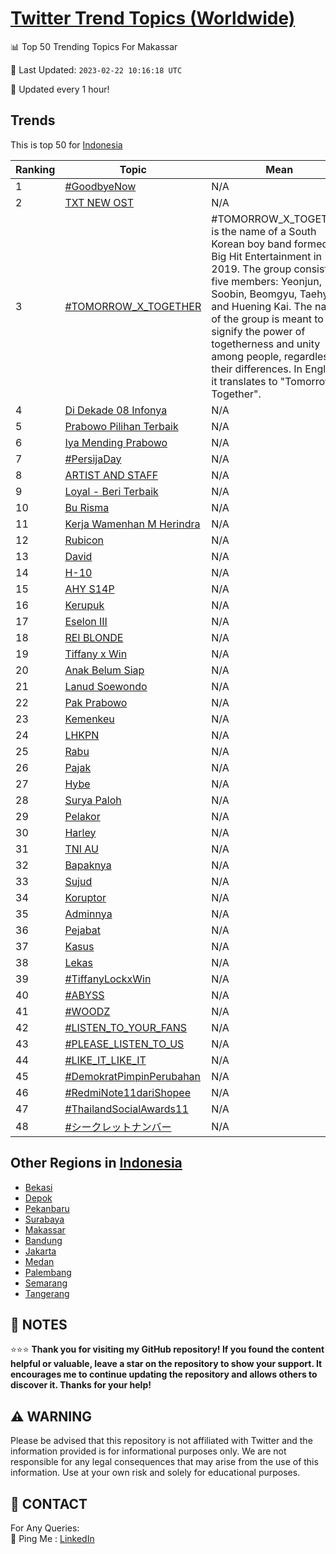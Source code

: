 [Twitter Trend Topics (Worldwide)](https://github.com/ErcinDedeoglu/Twitter-Trend-Topics)
==========


📊 Top 50 Trending Topics For Makassar

📆 Last Updated: `2023-02-22 10:16:18 UTC`

🔧 Updated every 1 hour!


## Trends

This is top 50 for [Indonesia](</Indonesia>)

| Ranking | Topic | Mean |
| ------- | ------------ | ------------ |
| 1 | [#GoodbyeNow](http://twitter.com/search?q=%23GoodbyeNow) | N/A |
| 2 | [TXT NEW OST](http://twitter.com/search?q=TXT+NEW+OST) | N/A |
| 3 | [#TOMORROW_X_TOGETHER](http://twitter.com/search?q=%23TOMORROW_X_TOGETHER) | #TOMORROW_X_TOGETHER is the name of a South Korean boy band formed by Big Hit Entertainment in 2019. The group consists of five members: Yeonjun, Soobin, Beomgyu, Taehyun and Huening Kai. The name of the group is meant to signify the power of togetherness and unity among people, regardless of their differences. In English, it translates to "Tomorrow Together". |
| 4 | [Di Dekade 08 Infonya](http://twitter.com/search?q=Di+Dekade+08+Infonya) | N/A |
| 5 | [Prabowo Pilihan Terbaik](http://twitter.com/search?q=Prabowo+Pilihan+Terbaik) | N/A |
| 6 | [Iya Mending Prabowo](http://twitter.com/search?q=Iya+Mending+Prabowo) | N/A |
| 7 | [#PersijaDay](http://twitter.com/search?q=%23PersijaDay) | N/A |
| 8 | [ARTIST AND STAFF](http://twitter.com/search?q=ARTIST+AND+STAFF) | N/A |
| 9 | [Loyal - Beri Terbaik](http://twitter.com/search?q=Loyal+-+Beri+Terbaik) | N/A |
| 10 | [Bu Risma](http://twitter.com/search?q=Bu+Risma) | N/A |
| 11 | [Kerja Wamenhan M Herindra](http://twitter.com/search?q=Kerja+Wamenhan+M+Herindra) | N/A |
| 12 | [Rubicon](http://twitter.com/search?q=Rubicon) | N/A |
| 13 | [David](http://twitter.com/search?q=David) | N/A |
| 14 | [H-10](http://twitter.com/search?q=H-10) | N/A |
| 15 | [AHY S14P](http://twitter.com/search?q=AHY+S14P) | N/A |
| 16 | [Kerupuk](http://twitter.com/search?q=Kerupuk) | N/A |
| 17 | [Eselon III](http://twitter.com/search?q=Eselon+III) | N/A |
| 18 | [REI BLONDE](http://twitter.com/search?q=REI+BLONDE) | N/A |
| 19 | [Tiffany x Win](http://twitter.com/search?q=Tiffany+x+Win) | N/A |
| 20 | [Anak Belum Siap](http://twitter.com/search?q=Anak+Belum+Siap) | N/A |
| 21 | [Lanud Soewondo](http://twitter.com/search?q=Lanud+Soewondo) | N/A |
| 22 | [Pak Prabowo](http://twitter.com/search?q=Pak+Prabowo) | N/A |
| 23 | [Kemenkeu](http://twitter.com/search?q=Kemenkeu) | N/A |
| 24 | [LHKPN](http://twitter.com/search?q=LHKPN) | N/A |
| 25 | [Rabu](http://twitter.com/search?q=Rabu) | N/A |
| 26 | [Pajak](http://twitter.com/search?q=Pajak) | N/A |
| 27 | [Hybe](http://twitter.com/search?q=Hybe) | N/A |
| 28 | [Surya Paloh](http://twitter.com/search?q=Surya+Paloh) | N/A |
| 29 | [Pelakor](http://twitter.com/search?q=Pelakor) | N/A |
| 30 | [Harley](http://twitter.com/search?q=Harley) | N/A |
| 31 | [TNI AU](http://twitter.com/search?q=TNI+AU) | N/A |
| 32 | [Bapaknya](http://twitter.com/search?q=Bapaknya) | N/A |
| 33 | [Sujud](http://twitter.com/search?q=Sujud) | N/A |
| 34 | [Koruptor](http://twitter.com/search?q=Koruptor) | N/A |
| 35 | [Adminnya](http://twitter.com/search?q=Adminnya) | N/A |
| 36 | [Pejabat](http://twitter.com/search?q=Pejabat) | N/A |
| 37 | [Kasus](http://twitter.com/search?q=Kasus) | N/A |
| 38 | [Lekas](http://twitter.com/search?q=Lekas) | N/A |
| 39 | [#TiffanyLockxWin](http://twitter.com/search?q=%23TiffanyLockxWin) | N/A |
| 40 | [#ABYSS](http://twitter.com/search?q=%23ABYSS) | N/A |
| 41 | [#WOODZ](http://twitter.com/search?q=%23WOODZ) | N/A |
| 42 | [#LISTEN_TO_YOUR_FANS](http://twitter.com/search?q=%23LISTEN_TO_YOUR_FANS) | N/A |
| 43 | [#PLEASE_LISTEN_TO_US](http://twitter.com/search?q=%23PLEASE_LISTEN_TO_US) | N/A |
| 44 | [#LIKE_IT_LIKE_IT](http://twitter.com/search?q=%23LIKE_IT_LIKE_IT) | N/A |
| 45 | [#DemokratPimpinPerubahan](http://twitter.com/search?q=%23DemokratPimpinPerubahan) | N/A |
| 46 | [#RedmiNote11dariShopee](http://twitter.com/search?q=%23RedmiNote11dariShopee) | N/A |
| 47 | [#ThailandSocialAwards11](http://twitter.com/search?q=%23ThailandSocialAwards11) | N/A |
| 48 | [#シークレットナンバー](http://twitter.com/search?q=%23%e3%82%b7%e3%83%bc%e3%82%af%e3%83%ac%e3%83%83%e3%83%88%e3%83%8a%e3%83%b3%e3%83%90%e3%83%bc) | N/A |



## Other Regions in [Indonesia](</Indonesia>)

* [Bekasi](</Indonesia/Bekasi.md>)
* [Depok](</Indonesia/Depok.md>)
* [Pekanbaru](</Indonesia/Pekanbaru.md>)
* [Surabaya](</Indonesia/Surabaya.md>)
* [Makassar](</Indonesia/Makassar.md>)
* [Bandung](</Indonesia/Bandung.md>)
* [Jakarta](</Indonesia/Jakarta.md>)
* [Medan](</Indonesia/Medan.md>)
* [Palembang](</Indonesia/Palembang.md>)
* [Semarang](</Indonesia/Semarang.md>)
* [Tangerang](</Indonesia/Tangerang.md>)



## 📝 NOTES

⭐⭐⭐ **Thank you for visiting my GitHub repository! If you found the content helpful or valuable, leave a star on the repository to show your support. It encourages me to continue updating the repository and allows others to discover it. Thanks for your help!**


## ⚠️ WARNING

Please be advised that this repository is not affiliated with Twitter and the information provided is for informational purposes only. We are not responsible for any legal consequences that may arise from the use of this information. Use at your own risk and solely for educational purposes.


## 📨 CONTACT

 For Any Queries:  
            🏓 Ping Me : [LinkedIn](https://www.linkedin.com/in/ercindedeoglu/)
